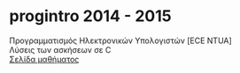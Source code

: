 # progintro 2014 - 2015
Προγραμματισμός Ηλεκτρονικών Υπολογιστών [ECE NTUA]  
Λύσεις των ασκήσεων σε  C   
[Σελίδα μαθήματος](http://courses.softlab.ntua.gr/progintro)
